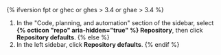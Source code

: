 {% ifversion fpt or ghec or ghes > 3.4 or ghae > 3.4 %}
1. In the "Code, planning, and automation" section of the sidebar, select **{% octicon "repo" aria-hidden="true" %} Repository**, then click **Repository defaults**.
{% else %}
1. In the left sidebar, click **Repository defaults**.
{% endif %}
